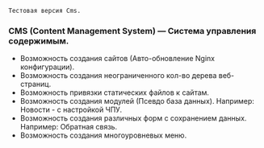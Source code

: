```
Тестовая версия Cms.
```

### CMS (Content Management System) — Система управления содержимым.

- Возможность создания сайтов (Авто-обновление Nginx конфигурации).
- Возможность создания неограниченного кол-во дерева веб-страниц.
- Возможность привязки статических файлов к сайтам.
- Возможность создания модулей (Псевдо база данных). Например: Новости - с настройкой ЧПУ.
- Возможность создания различных форм с сохранением данных. Например: Обратная связь.
- Возможность создания многоуровневых меню.